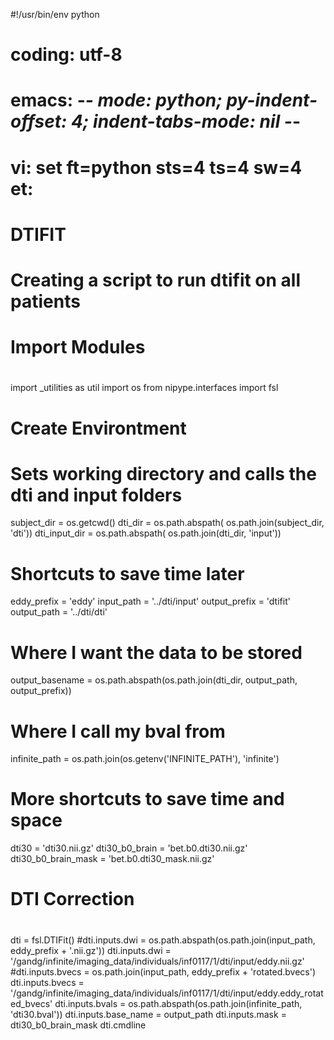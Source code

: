 #!/usr/bin/env python
# coding: utf-8
# emacs: -*- mode: python; py-indent-offset: 4; indent-tabs-mode: nil -*-
# vi: set ft=python sts=4 ts=4 sw=4 et:

# DTIFIT

#
# Creating a script to run dtifit on all patients 
#

#
# Import Modules
#

import _utilities as util
import os
from nipype.interfaces import fsl

#
# Create Environtment
#

# Sets working directory and calls the dti and input folders

subject_dir = os.getcwd()
dti_dir = os.path.abspath( os.path.join(subject_dir, 'dti'))
dti_input_dir = os.path.abspath( os.path.join(dti_dir, 'input'))

# Shortcuts to save time later
eddy_prefix    = 'eddy'
input_path      = '../dti/input'
output_prefix   = 'dtifit'
output_path     = '../dti/dti'

# Where I want the data to be stored
output_basename = os.path.abspath(os.path.join(dti_dir, output_path, output_prefix))

# Where I call my bval from
infinite_path = os.path.join(os.getenv('INFINITE_PATH'), 'infinite')

# More shortcuts to save time and space
dti30 = 'dti30.nii.gz'
dti30_b0_brain = 'bet.b0.dti30.nii.gz'
dti30_b0_brain_mask = 'bet.b0.dti30_mask.nii.gz'

#
# DTI Correction
#

dti = fsl.DTIFit()
#dti.inputs.dwi = os.path.abspath(os.path.join(input_path, eddy_prefix + '.nii.gz'))
dti.inputs.dwi = '/gandg/infinite/imaging_data/individuals/inf0117/1/dti/input/eddy.nii.gz'
#dti.inputs.bvecs = os.path.join(input_path, eddy_prefix + 'rotated.bvecs')
dti.inputs.bvecs = '/gandg/infinite/imaging_data/individuals/inf0117/1/dti/input/eddy.eddy_rotated_bvecs'
dti.inputs.bvals = os.path.abspath(os.path.join(infinite_path, 'dti30.bval')) 
dti.inputs.base_name = output_path
dti.inputs.mask = dti30_b0_brain_mask
dti.cmdline
